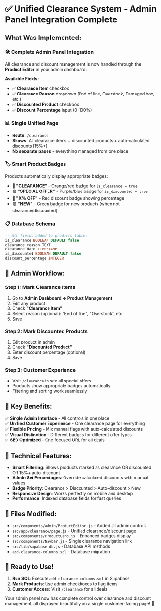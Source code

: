 # ✅ **Unified Clearance System - Admin Panel Integration Complete**

## **What Was Implemented:**

### 🛠️ **Complete Admin Panel Integration**
All clearance and discount management is now handled through the **Product Editor** in your admin dashboard:

**Available Fields:**
- ✅ **Clearance Item** checkbox
- ✅ **Clearance Reason** dropdown (End of line, Overstock, Damaged box, etc.)
- ✅ **Discounted Product** checkbox  
- ✅ **Discount Percentage** input (0-100%)

### 📊 **Single Unified Page**
- **Route**: `/clearance` 
- **Shows**: All clearance items + discounted products + auto-calculated discounts (15%+)
- **No separate pages** - everything managed from one place

### 🏷️ **Smart Product Badges**
Products automatically display appropriate badges:
- 🔶 **"CLEARANCE"** - Orange/red badge for `is_clearance = true`
- 🟣 **"SPECIAL OFFER"** - Purple/blue badge for `is_discounted = true` 
- 🔴 **"X% OFF"** - Red discount badge showing percentage
- 🟢 **"NEW"** - Green badge for new products (when not clearance/discounted)

### 📋 **Database Schema**
```sql
-- All fields added to products table:
is_clearance BOOLEAN DEFAULT false
clearance_reason TEXT
clearance_date TIMESTAMP  
is_discounted BOOLEAN DEFAULT false
discount_percentage INTEGER
```

## **🎯 Admin Workflow:**

### **Step 1: Mark Clearance Items**
1. Go to **Admin Dashboard → Product Management**
2. Edit any product
3. Check **"Clearance Item"**
4. Select reason (optional): "End of line", "Overstock", etc.
5. Save

### **Step 2: Mark Discounted Products**  
1. Edit product in admin
2. Check **"Discounted Product"**
3. Enter discount percentage (optional)
4. Save

### **Step 3: Customer Experience**
- Visit `/clearance` to see all special offers
- Products show appropriate badges automatically
- Filtering and sorting work seamlessly

## **🚀 Key Benefits:**

✅ **Single Admin Interface** - All controls in one place  
✅ **Unified Customer Experience** - One clearance page for everything  
✅ **Flexible Pricing** - Mix manual flags with auto-calculated discounts  
✅ **Visual Distinction** - Different badges for different offer types  
✅ **SEO Optimized** - One focused URL for all deals  

## **🔧 Technical Features:**

- **Smart Filtering**: Shows products marked as clearance OR discounted OR 15%+ auto-discount
- **Admin Set Percentages**: Override calculated discounts with manual values
- **Badge Priority**: Clearance > Discounted > Auto-discount > New
- **Responsive Design**: Works perfectly on mobile and desktop
- **Performance**: Indexed database fields for fast queries

## **📁 Files Modified:**

- `src/components/admin/ProductEditor.js` - Added all admin controls
- `src/app/clearance/page.js` - Unified clearance/discount page  
- `src/components/ProductCard.js` - Enhanced badges display
- `src/components/Navbar.js` - Single clearance navigation link
- `src/lib/supabase-db.js` - Database API methods
- `add-clearance-columns.sql` - Database migration

## **🎉 Ready to Use!**

1. **Run SQL**: Execute `add-clearance-columns.sql` in Supabase
2. **Mark Products**: Use admin checkboxes to flag items  
3. **Customer Access**: Visit `/clearance` for all deals

Your admin panel now has complete control over clearance and discount management, all displayed beautifully on a single customer-facing page! 🚀